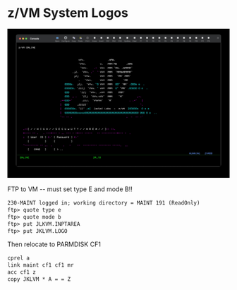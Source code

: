# z/VM System Logos

![JKLVM](image/JKLVM.jpg)

FTP to VM -- must set type E and mode B!!

``` 
230-MAINT logged in; working directory = MAINT 191 (ReadOnly)
ftp> quote type e
ftp> quote mode b
ftp> put JLKVM.INPTAREA
ftp> put JKLVM.LOGO
```

Then relocate to PARMDISK CF1

```
cprel a
link maint cf1 cf1 mr
acc cf1 z
copy JKLVM * A = = Z
```
